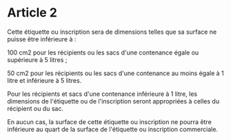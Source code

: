 # Article 2

Cette étiquette ou inscription sera de dimensions telles que sa surface ne puisse être inférieure à :

100 cm2 pour les récipients ou les sacs d'une contenance égale ou supérieure à 5 litres ;

50 cm2 pour les récipients ou les sacs d'une contenance au moins égale à 1 litre et inférieure à 5 litres.

Pour les récipients et sacs d'une contenance inférieure à 1 litre, les dimensions de l'étiquette ou de l'inscription seront appropriées à celles du récipient ou du sac.

En aucun cas, la surface de cette étiquette ou inscription ne pourra être inférieure au quart de la surface de l'étiquette ou inscription commerciale.
